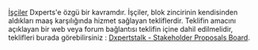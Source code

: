 [İşçiler](introduction/benefactors) Dxperts'e özgü bir kavramdır. İşçiler, blok zincirinin kendisinden aldıkları maaş karşılığında hizmet sağlayan tekliflerdir. Teklifin amacını açıklayan bir web veya forum bağlantısı teklifin içine dahil edilmelidir, teklifleri burada görebilirsiniz :  [Dxpertstalk - Stakeholder Proposals Board](https://dxpertscommunity.com).

